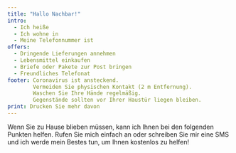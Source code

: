 ```yaml
---
title: "Hallo Nachbar!"
intro:
  - Ich heiße
  - Ich wohne in
  - Meine Telefonnummer ist
offers:
  - Dringende Lieferungen annehmen
  - Lebensmittel einkaufen
  - Briefe oder Pakete zur Post bringen 
  - Freundliches Telefonat
footer: Coronavirus ist ansteckend.
        Vermeiden Sie physischen Kontakt (2 m Entfernung).
        Waschen Sie Ihre Hände regelmäßig.
        Gegenstände sollten vor Ihrer Haustür liegen bleiben.
print: Drucken Sie mehr davon
---
```


Wenn Sie zu Hause blieben müssen, kann ich Ihnen bei den folgenden Punkten helfen.
Rufen Sie mich einfach an oder schreiben Sie mir eine SMS und ich werde mein Bestes tun, um Ihnen kostenlos zu helfen!
